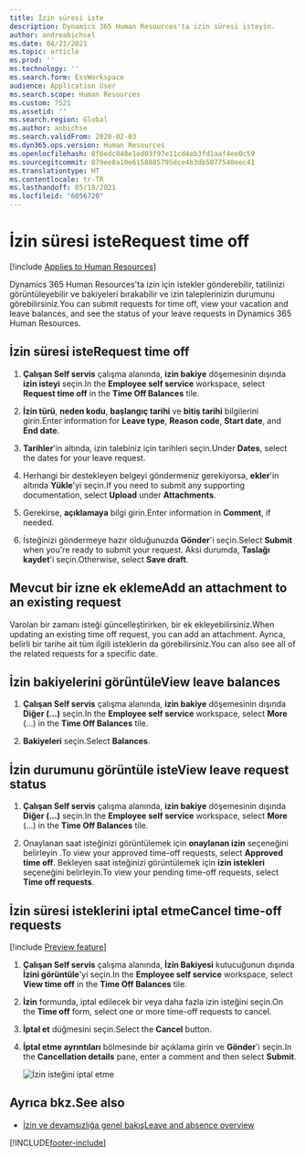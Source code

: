 ```yaml
---
title: İzin süresi iste
description: Dynamics 365 Human Resources'ta izin süresi isteyin.
author: andreabichsel
ms.date: 04/21/2021
ms.topic: article
ms.prod: ''
ms.technology: ''
ms.search.form: EssWorkspace
audience: Application User
ms.search.scope: Human Resources
ms.custom: 7521
ms.assetid: ''
ms.search.region: Global
ms.author: anbichse
ms.search.validFrom: 2020-02-03
ms.dyn365.ops.version: Human Resources
ms.openlocfilehash: 8f6edc848e1ed03f97e11cd4eb3fd1aaf4ee0c59
ms.sourcegitcommit: 879ee8a10e6158885795dce4b3db5077540eec41
ms.translationtype: HT
ms.contentlocale: tr-TR
ms.lasthandoff: 05/18/2021
ms.locfileid: "6056720"
---
```

# <a name="request-time-off"></a><span data-ttu-id="b737d-103">İzin süresi iste</span><span class="sxs-lookup"><span data-stu-id="b737d-103">Request time off</span></span>

[!include [Applies to Human Resources](../includes/applies-to-hr.md)]

<span data-ttu-id="b737d-104">Dynamics 365 Human Resources'ta izin için istekler gönderebilir, tatilinizi görüntüleyebilir ve bakiyeleri bırakabilir ve izin taleplerinizin durumunu görebilirsiniz.</span><span class="sxs-lookup"><span data-stu-id="b737d-104">You can submit requests for time off, view your vacation and leave balances, and see the status of your leave requests in Dynamics 365 Human Resources.</span></span>

## <a name="request-time-off"></a><span data-ttu-id="b737d-105">İzin süresi iste</span><span class="sxs-lookup"><span data-stu-id="b737d-105">Request time off</span></span>

1. <span data-ttu-id="b737d-106">**Çalışan Self servis** çalışma alanında, **izin bakiye** döşemesinin dışında **izin isteyi** seçin.</span><span class="sxs-lookup"><span data-stu-id="b737d-106">In the **Employee self service** workspace, select **Request time off** in the **Time Off Balances** tile.</span></span>

2. <span data-ttu-id="b737d-107">**İzin türü**, **neden kodu**, **başlangıç tarihi** ve **bitiş tarihi** bilgilerini girin.</span><span class="sxs-lookup"><span data-stu-id="b737d-107">Enter information for **Leave type**, **Reason code**, **Start date**, and **End date**.</span></span>

3. <span data-ttu-id="b737d-108">**Tarihler**'in altında, izin talebiniz için tarihleri seçin.</span><span class="sxs-lookup"><span data-stu-id="b737d-108">Under **Dates**, select the dates for your leave request.</span></span>

4. <span data-ttu-id="b737d-109">Herhangi bir destekleyen belgeyi göndermeniz gerekiyorsa, **ekler**'in altında **Yükle**'yi seçin.</span><span class="sxs-lookup"><span data-stu-id="b737d-109">If you need to submit any supporting documentation, select **Upload** under **Attachments**.</span></span>

5. <span data-ttu-id="b737d-110">Gerekirse, **açıklamaya** bilgi girin.</span><span class="sxs-lookup"><span data-stu-id="b737d-110">Enter information in **Comment**, if needed.</span></span>

6. <span data-ttu-id="b737d-111">İsteğinizi göndermeye hazır olduğunuzda **Gönder**'i seçin.</span><span class="sxs-lookup"><span data-stu-id="b737d-111">Select **Submit** when you're ready to submit your request.</span></span> <span data-ttu-id="b737d-112">Aksi durumda, **Taslağı kaydet**'i seçin.</span><span class="sxs-lookup"><span data-stu-id="b737d-112">Otherwise, select **Save draft**.</span></span>

## <a name="add-an-attachment-to-an-existing-request"></a><span data-ttu-id="b737d-113">Mevcut bir izne ek ekleme</span><span class="sxs-lookup"><span data-stu-id="b737d-113">Add an attachment to an existing request</span></span>

<span data-ttu-id="b737d-114">Varolan bir zamanı isteği güncelleştirirken, bir ek ekleyebilirsiniz.</span><span class="sxs-lookup"><span data-stu-id="b737d-114">When updating an existing time off request, you can add an attachment.</span></span> <span data-ttu-id="b737d-115">Ayrıca, belirli bir tarihe ait tüm ilgili isteklerin da görebilirsiniz.</span><span class="sxs-lookup"><span data-stu-id="b737d-115">You can also see all of the related requests for a specific date.</span></span>

## <a name="view-leave-balances"></a><span data-ttu-id="b737d-116">İzin bakiyelerini görüntüle</span><span class="sxs-lookup"><span data-stu-id="b737d-116">View leave balances</span></span>

1. <span data-ttu-id="b737d-117">**Çalışan Self servis** çalışma alanında, **izin bakiye** döşemesinin dışında **Diğer (...)** seçin.</span><span class="sxs-lookup"><span data-stu-id="b737d-117">In the **Employee self service** workspace, select **More** (...) in the **Time Off Balances** tile.</span></span>

2. <span data-ttu-id="b737d-118">**Bakiyeleri** seçin.</span><span class="sxs-lookup"><span data-stu-id="b737d-118">Select **Balances**.</span></span>

## <a name="view-leave-request-status"></a><span data-ttu-id="b737d-119">İzin durumunu görüntüle iste</span><span class="sxs-lookup"><span data-stu-id="b737d-119">View leave request status</span></span>

1. <span data-ttu-id="b737d-120">**Çalışan Self servis** çalışma alanında, **izin bakiye** döşemesinin dışında **Diğer (...)** seçin.</span><span class="sxs-lookup"><span data-stu-id="b737d-120">In the **Employee self service** workspace, select **More** (...) in the **Time Off Balances** tile.</span></span>

2. <span data-ttu-id="b737d-121">Onaylanan saat isteğinizi görüntülemek için **onaylanan izin** seçeneğini belirleyin .</span><span class="sxs-lookup"><span data-stu-id="b737d-121">To view your approved time-off requests, select **Approved time off**.</span></span> <span data-ttu-id="b737d-122">Bekleyen saat isteğinizi görüntülemek için **izin istekleri** seçeneğini belirleyin.</span><span class="sxs-lookup"><span data-stu-id="b737d-122">To view your pending time-off requests, select **Time off requests**.</span></span>

## <a name="cancel-time-off-requests"></a><span data-ttu-id="b737d-123">İzin süresi isteklerini iptal etme</span><span class="sxs-lookup"><span data-stu-id="b737d-123">Cancel time-off requests</span></span>

[!include [Preview feature](includes/preview-feature.md)]

1. <span data-ttu-id="b737d-124">**Çalışan Self servis** çalışma alanında, **İzin Bakiyesi** kutucuğunun dışında **İzini görüntüle**'yi seçin.</span><span class="sxs-lookup"><span data-stu-id="b737d-124">In the **Employee self service** workspace, select **View time off** in the **Time Off Balances** tile.</span></span>

2. <span data-ttu-id="b737d-125">**İzin** formunda, iptal edilecek bir veya daha fazla izin isteğini seçin.</span><span class="sxs-lookup"><span data-stu-id="b737d-125">On the **Time off** form, select one or more time-off requests to cancel.</span></span>

3. <span data-ttu-id="b737d-126">**İptal et** düğmesini seçin.</span><span class="sxs-lookup"><span data-stu-id="b737d-126">Select the **Cancel** button.</span></span>

4. <span data-ttu-id="b737d-127">**İptal etme ayrıntıları** bölmesinde bir açıklama girin ve **Gönder**'i seçin.</span><span class="sxs-lookup"><span data-stu-id="b737d-127">In the **Cancellation details** pane, enter a comment and then select **Submit**.</span></span>

   ![İzin isteğini iptal etme](media/hr-leave-and-absence-cancel.png)

## <a name="see-also"></a><span data-ttu-id="b737d-129">Ayrıca bkz.</span><span class="sxs-lookup"><span data-stu-id="b737d-129">See also</span></span>

- [<span data-ttu-id="b737d-130">İzin ve devamsızlığa genel bakış</span><span class="sxs-lookup"><span data-stu-id="b737d-130">Leave and absence overview</span></span>](hr-leave-and-absence-overview.md)


[!INCLUDE[footer-include](../includes/footer-banner.md)]